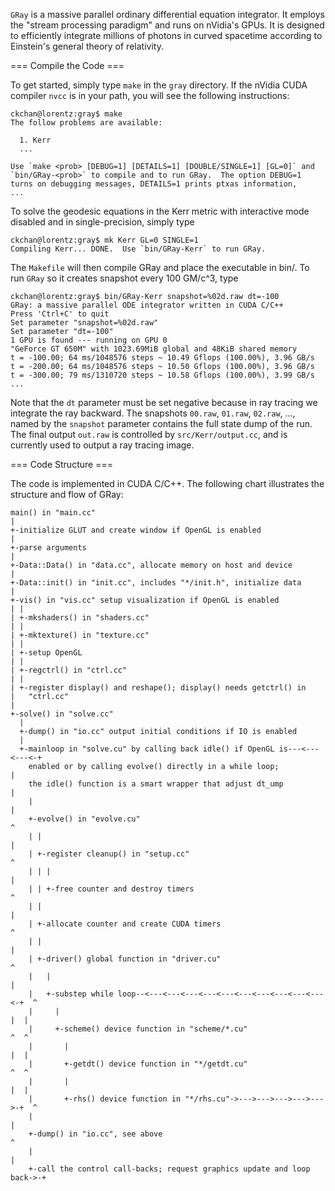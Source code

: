 `GRay` is a massive parallel ordinary differential equation
integrator.  It employs the "stream processing paradigm" and runs on
nVidia's GPUs.  It is designed to efficiently integrate millions of
photons in curved spacetime according to Einstein's general theory of
relativity.

=== Compile the Code ===

To get started, simply type `make` in the `gray` directory.  If the
nVidia CUDA compiler `nvcc` is in your path, you will see the
following instructions:

    ckchan@lorentz:gray$ make
    The follow problems are available:

      1. Kerr
      ...

    Use `make <prob> [DEBUG=1] [DETAILS=1] [DOUBLE/SINGLE=1] [GL=0]` and
    `bin/GRay-<prob>` to compile and to run GRay.  The option DEBUG=1
    turns on debugging messages, DETAILS=1 prints ptxas information,
    ...

To solve the geodesic equations in the Kerr metric with interactive
mode disabled and in single-precision, simply type

    ckchan@lorentz:gray$ mk Kerr GL=0 SINGLE=1
    Compiling Kerr... DONE.  Use `bin/GRay-Kerr` to run GRay.

The `Makefile` will then compile GRay and place the executable in
bin/.  To run `GRay` so it creates snapshot every 100 GM/c^3, type

    ckchan@lorentz:gray$ bin/GRay-Kerr snapshot=%02d.raw dt=-100
    GRay: a massive parallel ODE integrator written in CUDA C/C++
    Press 'Ctrl+C' to quit
    Set parameter "snapshot=%02d.raw"
    Set parameter "dt=-100"
    1 GPU is found --- running on GPU 0
    "GeForce GT 650M" with 1023.69MiB global and 48KiB shared memory
    t = -100.00; 64 ms/1048576 steps ~ 10.49 Gflops (100.00%), 3.96 GB/s
    t = -200.00; 64 ms/1048576 steps ~ 10.50 Gflops (100.00%), 3.96 GB/s
    t = -300.00; 79 ms/1310720 steps ~ 10.58 Gflops (100.00%), 3.99 GB/s
    ...

Note that the `dt` parameter must be set negative because in ray
tracing we integrate the ray backward.  The snapshots `00.raw`,
`01.raw`, `02.raw`, ..., named by the `snapshot` parameter contains
the full state dump of the run.  The final output `out.raw` is
controlled by `src/Kerr/output.cc`, and is currently used to output a
ray tracing image.

=== Code Structure ===

The code is implemented in CUDA C/C++.  The following chart
illustrates the structure and flow of GRay:

    main() in "main.cc"
    |
    +-initialize GLUT and create window if OpenGL is enabled
    |
    +-parse arguments
    |
    +-Data::Data() in "data.cc", allocate memory on host and device
    |
    +-Data::init() in "init.cc", includes "*/init.h", initialize data
    |
    +-vis() in "vis.cc" setup visualization if OpenGL is enabled
    | |
    | +-mkshaders() in "shaders.cc"
    | |
    | +-mktexture() in "texture.cc"
    | |
    | +-setup OpenGL
    | |
    | +-regctrl() in "ctrl.cc"
    | |
    | +-register display() and reshape(); display() needs getctrl() in
    |   "ctrl.cc"
    |
    +-solve() in "solve.cc"
      |
      +-dump() in "io.cc" output initial conditions if IO is enabled
      |
      +-mainloop in "solve.cu" by calling back idle() if OpenGL is---<---<---<-+
        enabled or by calling evolve() directly in a while loop;               |
        the idle() function is a smart wrapper that adjust dt_ump              |
        |                                                                      |
        +-evolve() in "evolve.cu"                                              ^
        | |                                                                    |
        | +-register cleanup() in "setup.cc"                                   ^
        | | |                                                                  |
        | | +-free counter and destroy timers                                  ^
        | |                                                                    |
        | +-allocate counter and create CUDA timers                            ^
        | |                                                                    |
        | +-driver() global function in "driver.cu"                            ^
        |   |                                                                  |
        |   +-substep while loop--<---<---<---<---<---<---<---<---<---<---<-+  ^
        |     |                                                             |  |
        |     +-scheme() device function in "scheme/*.cu"                   ^  ^
        |       |                                                           |  |
        |       +-getdt() device function in "*/getdt.cu"                   ^  ^
        |       |                                                           |  |
        |       +-rhs() device function in "*/rhs.cu"->--->--->--->--->--->-+  ^
        |                                                                      |
        +-dump() in "io.cc", see above                                         ^
        |                                                                      |
        +-call the control call-backs; request graphics update and loop back->-+
